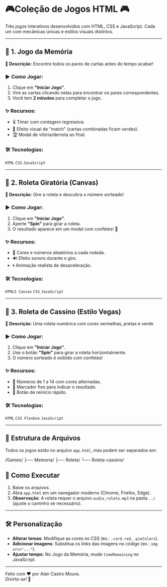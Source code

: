 # 🎮Coleção de Jogos HTML 🎮  

Três jogos interativos desenvolvidos com HTML, CSS e JavaScript. Cada um com mecânicas únicas e estilos visuais distintos.

---

## 🎲 **1. Jogo da Memória**  
**📌 Descrição**: Encontre todos os pares de cartas antes do tempo acabar!  

### ▶️ Como Jogar:  
1. Clique em **"Iniciar Jogo"**.  
2. Vire as cartas clicando nelas para encontrar os pares correspondentes.  
3. Você tem **2 minutos** para completar o jogo.  

### ✨ Recursos:  
- ⏳ Timer com contagem regressiva.  
- 🎉 Efeito visual de "match" (cartas combinadas ficam verdes).  
- 🏆 Modal de vitória/derrota ao final.  

### 🛠️ Tecnologias:  
`HTML` `CSS` `JavaScript`  

---

## 🎡 **2. Roleta Giratória (Canvas)**  
**📌 Descrição**: Gire a roleta e descubra o número sorteado!  

### ▶️ Como Jogar:  
1. Clique em **"Iniciar Jogo"**.  
2. Aperte **"Spin"** para girar a roleta.  
3. O resultado aparece em um modal com confetes! 🎊  

### ✨ Recursos:  
- 🎨 Cores e números aleatórios a cada rodada.  
- 🔊 Efeito sonoro durante o giro.  
- 🌀 Animação realista de desaceleração.  

### 🛠️ Tecnologias:  
`HTML5 Canvas` `CSS` `JavaScript`  

---

## 🎰 **3. Roleta de Cassino (Estilo Vegas)**  
**📌 Descrição**: Uma roleta numérica com cores vermelhas, pretas e verde.  

### ▶️ Como Jogar:  
1. Clique em **"Iniciar Jogo"**.  
2. Use o botão **"Spin"** para girar a roleta horizontalmente.  
3. O número sorteado é exibido com confetes!  

### ✨ Recursos:  
- 🔢 Números de 1 a 14 com cores alternadas.  
- 🎯 Marcador fixo para indicar o resultado.  
- 🔄 Botão de reinício rápido.  

### 🛠️ Tecnologias:  
`HTML` `CSS Flexbox` `JavaScript`  

---

## 📁 **Estrutura de Arquivos**  
Todos os jogos estão no arquivo `app.html`, mas podem ser separados em:  

/Games/
├── Memoria/
├── Roleta/
└── Roleta-cassino/


## 🚀 **Como Executar**  
1. Baixe os arquivos.  
2. Abra `app.html` em um navegador moderno (Chrome, Firefox, Edge).  
3. **Observação**: A roleta requer o arquivo `audio_roleta.mp3` na pasta `../` (ajuste o caminho se necessário).  

---

## 🛠 **Personalização**  
- **Alterar temas**: Modifique as cores no CSS (ex.: `.card.red`, `.pieColors`).  
- **Adicionar imagens**: Substitua os links das imagens no código (ex.: `img src="..."`).  
- **Ajustar tempo**: No Jogo da Memória, mude `timeRemaining` no JavaScript.  

---

Feito com ❤️ por Alan Castro Moura.  
*Divirta-se!* 🎉  